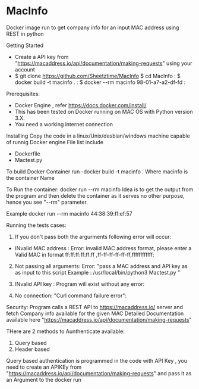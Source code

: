 # MacInfo
Docker image run to get company info for an input MAC address using REST in python

Getting Started
- Create a API key from "https://macaddress.io/api/documentation/making-requests" using your account 
- $ git clone https://github.com/Sheetztime/MacInfo
$ cd MacInfo      :
$ docker build -t macinfo .       :
$ docker --rm macinfo 98-01-a7-a2-df-fd <your APIKEY>      :

Prerequisites:
- Docker Engine , refer https://docs.docker.com/install/
- This has been tested on Docker running on MAC OS  with Python version 3.X.
- You need a working  internet connection

Installing
Copy the code in a linux/Unix/desbian/windows machine capable of runnig Docker engine
File list include 
- Dockerfile
- Mactest.py 

To build Docker Container run
-docker build -t macinfo .
Where macinfo is the container Name 

To Run the container:
docker run --rm macinfo <MAC ADDRESS TO GET INFO OF> <APIKEY>
Idea is to get the output from the program and then delete the container as it serves no other purpose, hence you see "--rm" parameter. 

Example
docker run --rm macinfo 44:38:39:ff:ef:57 <APIKEY>


Running the tests cases:


1) If you don't pass both the argurments  following error will occur:
- INvalid MAC address :
Error: invalid MAC address format, please enter a Valid MAC in format ff:ff:ff:ff:ff:ff ,ff-ff-ff-ff-ff-ff,ffffffffffff:
2) Not passing all arguments:
Error: "pass a MAC address  and API key as as  input to this script Example : /usr/local/bin/python3 Mactest.py <MAC ADDR> <API KEY>"
3) INvalid API key :
Program will exist without any error:
 
 4) No connection:
 "Curl command failure error":

Security:
Program calls a REST API to https://macaddress.io/ server and fetch Company info available for the given MAC
Detailed Documentation available here "https://macaddress.io/api/documentation/making-requests"

THere are 2 methods to Aunthenticate available:
1) Query based 
2) Header based 

Query based authentication is programmed in the code with API Key , you need to create an APIKEy from "https://macaddress.io/api/documentation/making-requests" and pass it as an Argument to the docker run

